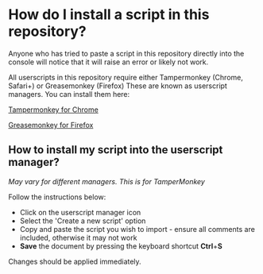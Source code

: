 # How do I install a script in this repository?

Anyone who has tried to paste a script in this repository directly into the console will notice that it will raise an error or likely not work.

All userscripts in this repository require either Tampermonkey (Chrome, Safari+) or Greasemonkey (Firefox) These are known as userscript managers. You can install them here:

[Tampermonkey for Chrome](https://chrome.google.com/webstore/detail/tampermonkey/dhdgffkkebhmkfjojejmpbldmpobfkfo?hl=en)

[Greasemonkey for Firefox](https://addons.mozilla.org/firefox/addon/greasemonkey/)

## How to install my script into the userscript manager?

*May vary for different managers. This is for TamperMonkey*

Follow the instructions below:

- Click on the userscript manager icon
- Select the 'Create a new script' option
- Copy and paste the script you wish to import - ensure all comments are included, otherwise it may not work
- **Save** the document by pressing the keyboard shortcut **Ctrl**+**S**

Changes should be applied immediately.

